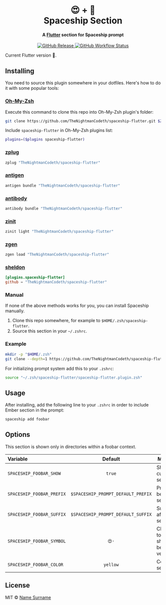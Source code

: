 <h1 align="center">
  😍 + 🚀
  <br>Spaceship Section<br>
</h1>

<h4 align="center">
  A <a href="https://template.com" target="_blank">Flutter</a> section for Spaceship prompt
</h4>

<p align="center">
  <a href="https://github.com/TheNightmanCodeth/spaceship-flutter/releases">
    <img src="https://img.shields.io/github/v/release/TheNightmanCodeth/spaceship-flutter.svg?style=flat-square"
      alt="GitHub Release" />
  </a>

  <a href="https://github.com/TheNightmanCodeth/spaceship-flutter/actions">
    <img src="https://img.shields.io/github/workflow/status/TheNightmanCodeth/spaceship-flutter/ci?style=flat-square"
      alt="GitHub Workflow Status" />
  </a>
</p>

Current Flutter version 🦋.

## Installing

You need to source this plugin somewhere in your dotfiles. Here's how to do it with some popular tools:

### [Oh-My-Zsh]

Execute this command to clone this repo into Oh-My-Zsh plugin's folder:

```zsh
git clone https://github.com/TheNightmanCodeth/spaceship-flutter.git $ZSH_CUSTOM/plugins/spaceship-flutter
```

Include `spaceship-flutter` in Oh-My-Zsh plugins list:

```zsh
plugins=($plugins spaceship-flutter)
```

### [zplug]

```zsh
zplug "TheNightmanCodeth/spaceship-flutter"
```

### [antigen]

```zsh
antigen bundle "TheNightmanCodeth/spaceship-flutter"
```

### [antibody]

```zsh
antibody bundle "TheNightmanCodeth/spaceship-flutter"
```

### [zinit]

```zsh
zinit light "TheNightmanCodeth/spaceship-flutter"
```

### [zgen]

```zsh
zgen load "TheNightmanCodeth/spaceship-flutter"
```

### [sheldon]

```toml
[plugins.spaceship-flutter]
github = "TheNightmanCodeth/spaceship-flutter"
```

### Manual

If none of the above methods works for you, you can install Spaceship manually.

1. Clone this repo somewhere, for example to `$HOME/.zsh/spaceship-flutter`.
2. Source this section in your `~/.zshrc`.

### Example

```zsh
mkdir -p "$HOME/.zsh"
git clone --depth=1 https://github.com/TheNightmanCodeth/spaceship-flutter.git "$HOME/.zsh/spaceship-flutter"
```

For initializing prompt system add this to your `.zshrc`:

```zsh title=".zshrc"
source "~/.zsh/spaceship-flutter/spaceship-flutter.plugin.zsh"
```

## Usage

After installing, add the following line to your `.zshrc` in order to include Ember section in the prompt:

```zsh
spaceship add foobar
```

## Options

This section is shown only in directories within a foobar context.

| Variable                   |              Default               | Meaning                              |
| :------------------------- | :--------------------------------: | ------------------------------------ |
| `SPACESHIP_FOOBAR_SHOW`   |               `true`               | Show current section                 |
| `SPACESHIP_FOOBAR_PREFIX` | `$SPACESHIP_PROMPT_DEFAULT_PREFIX` | Prefix before section                |
| `SPACESHIP_FOOBAR_SUFFIX` | `$SPACESHIP_PROMPT_DEFAULT_SUFFIX` | Suffix after section                 |
| `SPACESHIP_FOOBAR_SYMBOL` |               `😍·`                | Character to be shown before version |
| `SPACESHIP_FOOBAR_COLOR`  |             `yellow`               | Color of section                     |

## License

MIT © [Name Surname](http://yourwebsite.com)

<!-- References -->

[Oh-My-Zsh]: https://ohmyz.sh/
[zplug]: https://github.com/zplug/zplug
[antigen]: https://antigen.sharats.me/
[antibody]: https://getantibody.github.io/
[zinit]: https://github.com/zdharma/zinit
[zgen]: https://github.com/tarjoilija/zgen
[sheldon]: https://sheldon.cli.rs/
